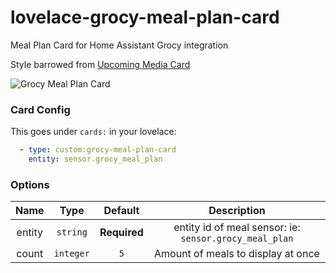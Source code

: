 # lovelace-grocy-meal-plan-card
 Meal Plan Card for Home Assistant Grocy integration
 
 Style barrowed from [Upcoming Media Card](https://github.com/custom-cards/upcoming-media-card)

<img src="https://github.com/firstof9/lovelace-grocy-meal-plan-card/raw/main/image.png" alt="Grocy Meal Plan Card">

### Card Config
This goes under `cards:` in your lovelace:
```yaml
  - type: custom:grocy-meal-plan-card
    entity: sensor.grocy_meal_plan
```

### Options
| Name | Type | Default | Description |
|:--:|:--:|:--:| :--: |
| entity | `string` | **Required** | entity id of meal sensor: ie: `sensor.grocy_meal_plan` |
| count | `integer` | `5` | Amount of meals to display at once |
